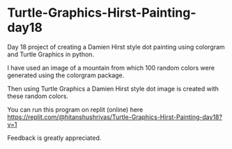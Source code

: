 # Turtle-Graphics-Hirst-Painting-day18
Day 18 project of creating a Damien Hirst style dot painting using colorgram and Turtle Graphics in python.

I have used an image of a mountain from which 100 random colors were generated using the colorgram package. 

Then using Turtle Graphics a Damien Hirst style dot image is created with these random colors.

You can run this program on replit (online) here
https://replit.com/@hitanshushrivas/Turtle-Graphics-Hirst-Painting-day18?v=1

Feedback is greatly appreciated.
